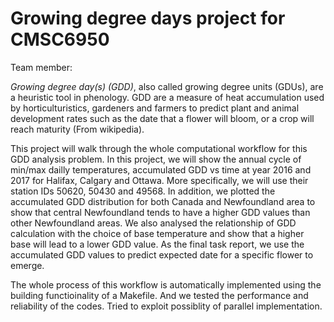 # Growing degree days project for CMSC6950

Team member:

*Growing degree day(s) (GDD)*, also called growing degree units (GDUs), are a heuristic tool in phenology. GDD are a measure of heat accumulation used by horticulturistics, gardeners and farmers to predict plant and animal development rates such as the date that a flower will bloom, or a crop will reach maturity (From wikipedia).

This project will walk through the whole computational workflow for this GDD analysis problem. In this project, we will show the annual cycle of min/max dailly temperatures, accumulated GDD vs time at year 2016 and 2017 for Halifax, Calgary and Ottawa. More specifically, we will use their station IDs 50620, 50430 and 49568. In addition, we plotted the accumulated GDD distribution for both Canada and Newfoundland area to show that central Newfoundland tends to have a higher GDD values than other Newfoundland areas. We also analysed the relationship of GDD calculation with the choice of base temperature and show that a higher base will lead to a lower GDD value. As the final task report, we use the accumulated GDD values to predict expected date for a specific flower to emerge.

The whole process of this workflow is automatically implemented using the building functioinality of a Makefile. And we tested the performance and reliability of the codes. Tried to exploit possiblity of parallel implementation.

